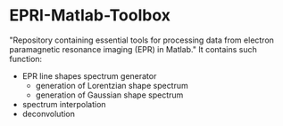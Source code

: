 # EPRI-Matlab-Toolbox
"Repository containing essential tools for processing data from electron paramagnetic resonance imaging (EPR) in Matlab."
It contains such function:
- EPR line shapes spectrum generator
  - generation of Lorentzian shape spectrum
  - generation of Gaussian shape spectrum
- spectrum interpolation
- deconvolution
